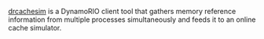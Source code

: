 [drcachesim](http://dynamorio.org/docs/page_drcachesim.html) is a DynamoRIO client
tool that gathers memory reference information from multiple processes
simultaneously and feeds it to an online cache simulator.
